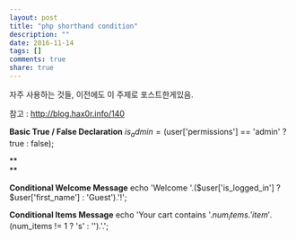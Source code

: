 ```yaml
---
layout: post
title: "php shorthand condition"
description: ""
date: 2016-11-14
tags: []
comments: true
share: true
---
```


자주 사용하는 것들, 이전에도 이 주제로 포스트한게있음.

참고 : http://blog.hax0r.info/140

  

  

**Basic True / False Declaration**
    $is_admin = ($user['permissions'] == 'admin' ? true : false);

**  
**

**Conditional Welcome Message**
    echo 'Welcome '.($user['is_logged_in'] ? $user['first_name'] : 'Guest').'!';

  

**Conditional Items Message**
    echo 'Your cart contains '.$num_items.' item'.($num_items != 1 ? 's' : '').'.';


